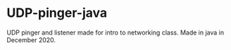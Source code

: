# UDP-pinger-java
UDP pinger and listener made for intro to networking class. Made in java in December 2020. 

